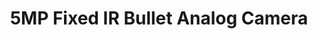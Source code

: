---
id: 4
title: "5MP Fixed IR Bullet Analog Camera"
description: "Step into a world of enhanced security with the 5MP Fixed IR Bullet Analog Camera from UNV. Crafted with precision engineering and innovative features, this camera provides reliable surveillance coverage with crystal-clear imaging, day or night."
cardImage: "../../assets/images/digi2.jpg"
pubDate: 2024-02-06
cardImageAlt: "Top view mechanical tools arrangement"
contents: [
 "5MP high quality image",
"TVI/AHD/CVI/CVBS",
"Supports IR-cut filter with auto-switch (ICR)",
"Supports 180° horizontal flip, 180° vertical flip",
"OSD configuration menu, easy to operate",
"IP67 waterproof and dustproof design, high reliability",
"OSD configuration menu in 11 languages",
"Built-in microphone for high quality audio transmission via coaxial cables"
]
---